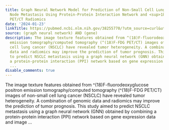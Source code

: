 ```yaml
---
title: Graph Neural Network Model for Prediction of Non-Small Cell Lung Cancer Lymph
  Node Metastasis Using Protein-Protein Interaction Network and <sup>18</sup>F-FDG
  PET/CT Radiomics
date: '2024-01-23'
linkTitle: https://pubmed.ncbi.nlm.nih.gov/38255770/?utm_source=curl&utm_medium=rss&utm_campaign=pubmed-2&utm_content=1x5bM_TNL8gjogAcnslpo2s2PbDe-61JVM2h9yowOYSiZ7Dkrt&fc=20220919211934&ff=20240124170557&v=2.18.0
source: (graph neural network) AND (gene)
description: The image texture features obtained from ^(18)F-fluorodeoxyglucose positron
  emission tomography/computed tomography (^(18)F-FDG PET/CT) images of non-small
  cell lung cancer (NSCLC) have revealed tumor heterogeneity. A combination of genomic
  data and radiomics may improve the prediction of tumor prognosis. This study aimed
  to predict NSCLC metastasis using a graph neural network (GNN) obtained by combining
  a protein-protein interaction (PPI) network based on gene expression data and image
  ...
disable_comments: true
---
```

The image texture features obtained from ^(18)F-fluorodeoxyglucose positron emission tomography/computed tomography (^(18)F-FDG PET/CT) images of non-small cell lung cancer (NSCLC) have revealed tumor heterogeneity. A combination of genomic data and radiomics may improve the prediction of tumor prognosis. This study aimed to predict NSCLC metastasis using a graph neural network (GNN) obtained by combining a protein-protein interaction (PPI) network based on gene expression data and image ...